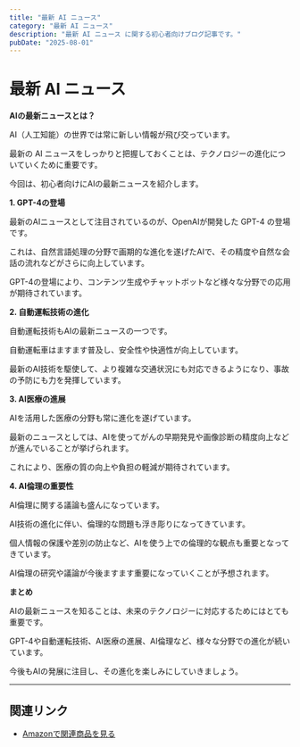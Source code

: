 ```yaml
---
title: "最新 AI ニュース"
category: "最新 AI ニュース"
description: "最新 AI ニュース に関する初心者向けブログ記事です。"
pubDate: "2025-08-01"
---
```


# 最新 AI ニュース

**AIの最新ニュースとは？**

AI（人工知能）の世界では常に新しい情報が飛び交っています。

最新の AI ニュースをしっかりと把握しておくことは、テクノロジーの進化についていくために重要です。

今回は、初心者向けにAIの最新ニュースを紹介します。



**1. GPT-4の登場**

最新のAIニュースとして注目されているのが、OpenAIが開発した GPT-4 の登場です。

これは、自然言語処理の分野で画期的な進化を遂げたAIで、その精度や自然な会話の流れなどがさらに向上しています。

GPT-4の登場により、コンテンツ生成やチャットボットなど様々な分野での応用が期待されています。



**2. 自動運転技術の進化**

自動運転技術もAIの最新ニュースの一つです。

自動運転車はますます普及し、安全性や快適性が向上しています。

最新のAI技術を駆使して、より複雑な交通状況にも対応できるようになり、事故の予防にも力を発揮しています。



**3. AI医療の進展**

AIを活用した医療の分野も常に進化を遂げています。

最新のニュースとしては、AIを使ってがんの早期発見や画像診断の精度向上などが進んでいることが挙げられます。

これにより、医療の質の向上や負担の軽減が期待されています。



**4. AI倫理の重要性**

AI倫理に関する議論も盛んになっています。

AI技術の進化に伴い、倫理的な問題も浮き彫りになってきています。

個人情報の保護や差別の防止など、AIを使う上での倫理的な観点も重要となってきています。

AI倫理の研究や議論が今後ますます重要になっていくことが予想されます。



**まとめ**

AIの最新ニュースを知ることは、未来のテクノロジーに対応するためにはとても重要です。

GPT-4や自動運転技術、AI医療の進展、AI倫理など、様々な分野での進化が続いています。

今後もAIの発展に注目し、その進化を楽しみにしていきましょう。



---

## 関連リンク

- [Amazonで関連商品を見る](https://www.amazon.co.jp/s?k=%E6%9C%80%E6%96%B0+AI+%E3%83%8B%E3%83%A5%E3%83%BC%E3%82%B9&tag=autowritehubai-22)
